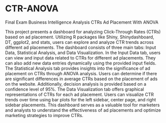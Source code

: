 # CTR-ANOVA
Final Exam Business Intelligence Analysis CTRs Ad Placement With ANOVA

This project presents a dashboard for analyzing Click-Through Rates (CTRs) based on ad placement. Utilizing R packages like Shiny, Shinydashboard, DT, ggplot2, and stats, users can explore and analyze CTR trends across different ad placements. The dashboard consists of three main tabs: Input Data, Statistical Analysis, and Data Visualization. In the Input Data tab, users can view and input data related to CTRs for different ad placements. They can also add new data entries dynamically using the provided input fields. The Statistical Analysis tab provides insights into the significance of ad placement on CTRs through ANOVA analysis. Users can determine if there are significant differences in average CTRs based on the placement of ads on the website. Additionally, decision analysis is provided based on a confidence level of 95%. The Data Visualization tab offers graphical representations of CTRs for each ad placement. Users can visualize CTR trends over time using bar plots for the left sidebar, center page, and right sidebar placements. This dashboard serves as a valuable tool for marketers and analysts to understand the effectiveness of ad placements and optimize marketing strategies to improve CTRs.
